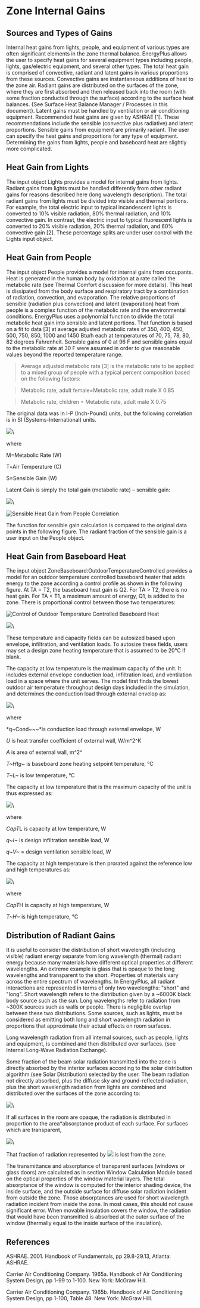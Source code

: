 # Zone Internal Gains

## Sources and Types of Gains

Internal heat gains from lights, people, and equipment of various types are often significant elements in the zone thermal balance.  EnergyPlus allows the user to specify heat gains for several equipment types including people, lights, gas/electric equipment, and several other types.  The total heat gain is comprised of convective, radiant and latent gains in various proportions from these sources.  Convective gains are instantaneous additions of heat to the zone air.  Radiant gains are distributed on the surfaces of the zone, where they are first absorbed and then released back into the room (with some fraction conducted through the surface) according to the surface heat balances. {See Surface Heat Balance Manager / Processes in this document}.  Latent gains must be handled by ventilation or air conditioning equipment.  Recommended heat gains are given by ASHRAE [1].  These recommendations include the sensible (convective plus radiative) and latent proportions.  Sensible gains from equipment are primarily radiant.  The user can specify the heat gains and proportions for any type of equipment.  Determining the gains from lights, people and baseboard heat are slightly more complicated.

## Heat Gain from Lights

The input object Lights provides a model for internal gains from lights.  Radiant gains from lights must be handled differently from other radiant gains for reasons described here (long wavelength description).  The total radiant gains from lights must be divided into visible and thermal portions.  For example, the total electric input to typical incandescent lights is converted to 10% visible radiation, 80% thermal radiation, and 10% convective gain.  In contrast, the electric input to typical fluorescent lights is converted to 20% visible radiation, 20% thermal radiation, and 60% convective gain [2].  These percentage splits are under user control with the Lights input object.

## Heat Gain from People

The input object People provides a model for internal gains from occupants.  Heat is generated in the human body by oxidation at a rate called the metabolic rate (see Thermal Comfort discussion for more details).  This heat is dissipated from the body surface and respiratory tract by a combination of radiation, convection, and evaporation.  The relative proportions of sensible (radiation plus convection) and latent (evaporation) heat from people is a complex function of the metabolic rate and the environmental conditions.  EnergyPlus uses a polynomial function to divide the total metabolic heat gain into sensible and latent portions.  That function is based on a fit to data [3] at average adjusted metabolic rates of 350, 400, 450, 500, 750, 850, 1000 and 1450 Btu/h each at temperatures of 70, 75, 78, 80, 82 degrees Fahrenheit.  Sensible gains of 0 at 96 F and sensible gains equal to the metabolic rate at 30 F were assumed in order to give reasonable values beyond the reported temperature range.

> Average adjusted metabolic rate [3] is the metabolic rate to be applied to a mixed group of people with a typical percent composition based on the following factors:

> Metabolic rate, adult female=Metabolic rate, adult male X 0.85

> Metabolic rate, children = Metabolic rate, adult male X 0.75

The original data was in I-P (Inch-Pound) units, but the following correlation is in SI (Systems-International) units.

![](media/image5429.png)\


where

M=Metabolic Rate (W)

T=Air Temperature (C)

S=Sensible Gain (W)

Latent Gain is simply the total gain (metabolic rate) – sensible gain:

![](media/image5430.png)\


![Sensible Heat Gain from People Correlation](media/sensible-heat-gain-from-people-correlation.png)


The function for sensible gain calculation is compared to the original data points in the following figure.  The radiant fraction of the sensible gain is a user input on the People object.

## Heat Gain from Baseboard Heat

The input object ZoneBaseboard:OutdoorTemperatureControlled provides a model for an outdoor temperature controlled baseboard heater that adds energy to the zone according a control profile as shown in the following figure.  At TA = T2, the baseboard heat gain is Q2.  For TA > T2, there is no heat gain.  For TA < T1, a maximum amount of energy, Q1, is added to the zone.  There is proportional control between those two temperatures:

![Control of Outdoor Temperature Controlled Baseboard Heat](media/control-of-outdoor-temperature-controlled.png)


![](media/image5433.png)\


These temperature and capacity fields can be autosized based upon envelope, infiltration, and ventilation loads. To autosize these fields, users may set a design zone heating temperature that is assumed to be 20°C if blank.

The capacity at low temperature is the maximum capacity of the unit. It includes external envelope conduction load, infiltration load, and ventilation load in a space where the unit serves. The model first finds the lowest outdoor air temperature throughout design days included in the simulation, and determines the conduction load through external envelop as:

![](media/image5434.png)\


where

*q~Cond~~~*is conduction load through external envelope, W

*U* is heat transfer coefficient of external wall, W/m^2^K

*A* is area of external wall, m^2^

*T~Htg~* is baseboard zone heating setpoint temperature, °C

*T~L~* is low temperature, °C

The capacity at low temperature that is the maximum capacity of the unit is thus expressed as:

![](media/image5435.png)\


where

*CapT*L is capacity at low temperature, W

*q~I~* is design infiltration sensible load, W

*q~V~* = design ventilation sensible load, W

The capacity at high temperature is then prorated against the reference low and high temperatures as:

![](media/image5436.png)\


where

*CapT*H is capacity at high temperature, W

*T~H~* is high temperature, °C

## Distribution of Radiant Gains

It is useful to consider the distribution of short wavelength (including visible) radiant energy separate from long wavelength (thermal) radiant energy because many materials have different optical properties at different wavelengths.  An extreme example is glass that is opaque to the long wavelengths and transparent to the short.  Properties of materials vary across the entire spectrum of wavelengths.  In EnergyPlus, all radiant interactions are represented in terms of only two wavelengths: "short" and "long".  Short wavelength refers to the distribution given by a ~6000K black body source such as the sun.  Long wavelengths refer to radiation from ~300K sources such as walls or people.  There is negligible overlap between these two distributions.  Some sources, such as lights, must be considered as emitting both long and short wavelength radiation in proportions that approximate their actual effects on room surfaces.

Long wavelength radiation from all internal sources, such as people, lights and equipment, is combined and then distributed over surfaces. (see Internal Long-Wave Radiation Exchange).

Some fraction of the beam solar radiation transmitted into the zone is directly absorbed by the interior surfaces according to the solar distribution algorithm (see Solar Distribution) selected by the user.  The beam radiation not directly absorbed, plus the diffuse sky and ground-reflected radiation, plus the short wavelength radiation from lights are combined and distributed over the surfaces of the zone according to:

![](media/image5437.png)\


If all surfaces in the room are opaque, the radiation is distributed in proportion to the area\*absorptance product of each surface.  For surfaces which are transparent,

![](media/image5438.png)\


That fraction of radiation represented by ![](media/image5439.png)  is lost from the zone.

The transmittance and absorptance of transparent surfaces (windows or glass doors) are calculated as in section Window Calculation Module based on the optical properties of the window material layers.  The total absorptance of the window is computed for the interior shading device, the inside surface, and the outside surface for diffuse solar radiation incident from outside the zone.  Those absorptances are used for short wavelength radiation incident from inside the zone.  In most cases, this should not cause significant error.  When movable insulation covers the window, the radiation that would have been transmitted is absorbed at the outer surface of the window (thermally equal to the inside surface of the insulation).

## References

ASHRAE. 2001. Handbook of Fundamentals, pp 29.8-29.13, Atlanta: ASHRAE.

Carrier Air Conditioning Company. 1965a. Handbook of Air Conditioning System Design, pp 1-99 to 1-100. New York: McGraw Hill.

Carrier Air Conditioning Company. 1965b. Handbook of Air Conditioning System Design, pp 1-100, Table 48. New York: McGraw Hill.